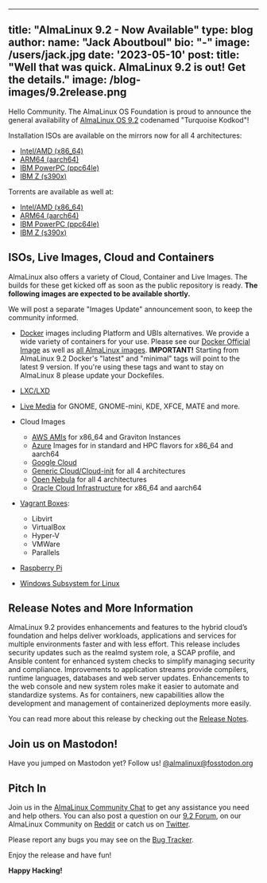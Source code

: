 
---
title: "AlmaLinux 9.2 - Now Available"
type: blog
author: 
 name: "Jack Aboutboul"
 bio: "-"
 image: /users/jack.jpg
date: '2023-05-10'
post:
    title: "Well that was quick. AlmaLinux 9.2 is out! Get the details."
    image: /blog-images/9.2release.png
---
Hello Сommunity. The AlmaLinux OS Foundation is proud to announce the general availability of [AlmaLinux OS 9.2](https://mirrors.almalinux.org/isos.html) codenamed "Turquoise Kodkod"! 

Installation ISOs are available on the mirrors now for all 4 architectures:
* [Intel/AMD (x86_64)](https://mirrors.almalinux.org/isos/x86_64/9.2.html)
* [ARM64 (aarch64)](https://mirrors.almalinux.org/isos/aarch64/9.2.html)
* [IBM PowerPC (ppc64le)](https://mirrors.almalinux.org/isos/ppc64le/9.2.html)
* [IBM Z (s390x)](https://mirrors.almalinux.org/isos/s390x/9.2.html)

Torrents are available as well at:
* [Intel/AMD (x86_64)](https://repo.almalinux.org/almalinux/9.2/isos/x86_64/AlmaLinux-9.2-x86_64.torrent)
* [ARM64 (aarch64)](https://repo.almalinux.org/almalinux/9.2/isos/aarch64/AlmaLinux-9.2-aarch64.torrent)
* [IBM PowerPC (ppc64le)](https://repo.almalinux.org/almalinux/9.2/isos/ppc64le/AlmaLinux-9.2-ppc64le.torrent)
* [IBM Z (s390x)](https://repo.almalinux.org/almalinux/9.2/isos/s390x/AlmaLinux-9.2-s390x.torrent)

## ISOs, Live Images, Cloud and Containers

AlmaLinux also offers a variety of Cloud, Container and Live Images. The builds for these get kicked off as soon as the public repository is ready. **The following images are expected to be available shortly.** 

We will post a separate "Images Update" announcement soon, to keep the community informed.

* [Docker](https://wiki.almalinux.org/containers/docker-images.html#about-almalinux-docker-images) images including Platform and UBIs alternatives. We provide a wide variety of containers for your use. Please see our [Docker Official Image](https://hub.docker.com/_/almalinux) as well as [all AlmaLinux images](https://hub.docker.com/u/almalinux). **IMPORTANT!** Starting from AlmaLinux 9.2 Docker's "latest" and "minimal" tags will point to the latest 9 version. If you're using these tags and want to stay on AlmaLinux 8 please update your Dockefiles.

* [LXC/LXD](https://images.linuxcontainers.org/images/almalinux/) 

* [Live Media](https://wiki.almalinux.org/LiveMedia.html) for GNOME, GNOME-mini, KDE, XFCE, MATE and more.
* Cloud Images 
    * [AWS AMIs](https://wiki.almalinux.org/cloud/AWS.html) for x86_64 and Graviton Instances
    * [Azure](https://wiki.almalinux.org/cloud/Azure.html) Images for in standard and HPC flavors for x86_64 and aarch64 
    * [Google Cloud](https://wiki.almalinux.org/cloud/Google.html) 
    * [Generic Cloud/Cloud-init](https://wiki.almalinux.org/cloud/Generic-cloud-on-local.html) for all 4 architectures
    * [Open Nebula](https://wiki.almalinux.org/cloud/OpenNebula.html) for all 4 architectures
    * [Oracle Cloud Infrastructure](https://wiki.almalinux.org/cloud/OCI.html) for x86_64 and aarch64
* [Vagrant Boxes](https://app.vagrantup.com/almalinux):
    * Libvirt
    * VirtualBox
    * Hyper-V
    * VMWare
    * Parallels 

* [Raspberry Pi](https://wiki.almalinux.org/documentation/raspberry-pi.html)
* [Windows Subsystem for Linux](https://wiki.almalinux.org/documentation/wsl.html)

## Release Notes and More Information

AlmaLinux 9.2 provides enhancements and features to the hybrid cloud’s foundation and helps deliver workloads, applications and services for multiple environments faster and with less effort. This release includes security updates such as the realmd system role, a SCAP profile, and Ansible content for enhanced system checks to simplify managing security and compliance. Improvements to application streams provide compilers, runtime languages, databases and web server updates. Enhancements to the web console and new system roles make it easier to automate and standardize systems. As for containers, new capabilities allow the development and management of containerized deployments more easily.

You can read more about this release by checking out the [Release Notes](https://wiki.almalinux.org/release-notes/9.2.html).

## Join us on Mastodon!
Have you jumped on Mastodon yet? Follow us! [@almalinux@fosstodon.org](https://fosstodon.org/@almalinux)

## Pitch In

Join us in the [AlmaLinux Community Chat](https://chat.almalinux.org) to get any assistance you need and help others. You can also post a question on our [9.2 Forum](https://forums.almalinux.org/c/devel/9-2-stable/40), on our AlmaLinux Community on [Reddit](https://reddit.com/r/almalinux) or catch us on [Twitter](https://twitter.com/almalinux).

Please report any bugs you may see on the [Bug Tracker](https://bugs.almalinux.org/). 

Enjoy the release and have fun! 

**Happy Hacking!**
